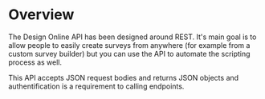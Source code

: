 # Overview

The Design Online API has been designed around REST. It's main goal is to allow people to easily create surveys from anywhere (for example from a custom survey builder) but you can use the API to automate the scripting process as well.

This API accepts JSON request bodies and returns JSON objects and authentification is a requirement to calling endpoints.
